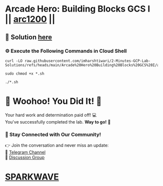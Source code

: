 # Arcade Hero: Building Blocks GCS I || [arc1200](https://www.cloudskillsboost.google/focuses/115690?parent=catalog) ||

## 🔑 Solution [here](https://youtu.be/Pn2dTJ5d3HU)

### ⚙️ Execute the Following Commands in Cloud Shell

```
curl -LO raw.githubusercontent.com/imharshtiwari/2-Minutes-GCP-Lab-Solutions/refs/heads/main/Arcade%20Hero%20Building%20Blocks%20GCS%20I/arc1200.sh

sudo chmod +x *.sh

./*.sh
```

# 🎉 Woohoo! You Did It! 🎉  

Your hard work and determination paid off! 💻  
You've successfully completed the lab. **Way to go!** 🚀

### 💬 Stay Connected with Our Community!  
👉 Join the conversation and never miss an update:  
📢 [Telegram Channel](https://t.me/sparkwave.01)  
👥 [Discussion Group](https://t.me/sparkwave.01chats)  

# [SPARKWAVE](https://www.youtube.com/@sparkwave.01)

